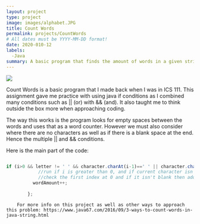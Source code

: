 ```yaml
---
layout: project
type: project
image: images/alphabet.JPG
title: Count Words
permalink: projects/CountWords
# All dates must be YYYY-MM-DD format!
date: 2020-010-12
labels:
  -Java
summary: A basic program that finds the amount of words in a given string.
---
```


<img class="ui image" src="{{ site.baseurl }}/images/alphabet.JPG">

Count Words is a basic program that I made back when I was in ICS 111. This assignment gave me practice with using java if conditions as I combined many conditions such as || (or) with && (and). It also taught me to think outside the box more when approaching coding.

The way this works is the program looks for empty spaces between the words and uses that as a word counter. However we must also consider where there are no characters as well as if there is a blank space at the end. Hence the multiple || and && conditions.

Here is the main part of the code:

```js

if (i>0 && letter != ' ' && character.charAt(i-1)==' ' || character.charAt(0)!=' '&& i==0)  { 
        	//run if i is greater than 0, and if current character isn't blank but previous one is then add 1 to word amount
        	//check the first index at 0 and if it isn't blank then add 1 to word amount
          wordAmount++;                                                                               
        
        };
 ```
        
        For more info on this project as well as other ways to approach this problem: https://www.java67.com/2016/09/3-ways-to-count-words-in-java-string.html


